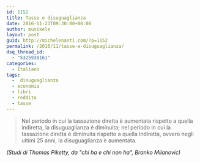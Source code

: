 ```yaml
---
id: 1152
title: Tasse e disuguaglianza
date: 2016-11-23T09:30:00+00:00
author: musikele
layout: post
guid: http://michelenasti.com/?p=1152
permalink: /2016/11/tasse-e-disuguaglianza/
dsq_thread_id:
  - "5325938161"
categories:
  - Italiano
tags:
  -  disuguaglianza
  - economia
  - libri
  - reddito
  - tasse
---
```

> Nel periodo in cui la tassazione diretta è aumentata rispetto a quella indiretta, la disuguaglianza é diminuita; nel periodo in cui la tassazione diretta é diminuita rispetto a quella indiretta, ovvero negli ultimi 25 anni, la disuguaglianza è aumentata. 

_(Studi di Thomas Piketty, da "chi ha e chi non ha", Branko Milanovic)_